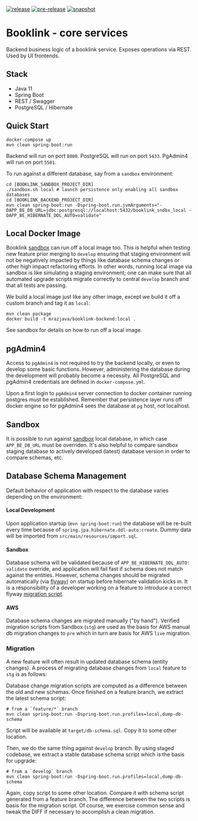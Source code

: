 [![release](https://github.com/mrazjava/booklink-backend/workflows/release/badge.svg?branch=master)](https://github.com/mrazjava/booklink-backend/actions?query=workflow%3Arelease) 
[![pre-release](https://github.com/mrazjava/booklink-backend/workflows/pre-release/badge.svg?branch=master)](https://github.com/mrazjava/booklink-backend/actions?query=workflow%3Apre-release) 
[![snapshot](https://github.com/mrazjava/booklink-backend/workflows/snapshot/badge.svg?branch=develop)](https://github.com/mrazjava/booklink-backend/actions?query=workflow%3Asnapshot)
# Booklink - core services
Backend business logic of a booklink service. Exposes operations via REST. Used by UI frontends.

## Stack
- Java 11
- Spring Boot
- REST / Swagger
- PostgreSQL / Hibernate

## Quick Start
```
docker-compose up
mvn clean spring-boot:run
```
Backend will run on port `8080`. PostgreSQL will run on port `5433`. PgAdmin4 will run on port `5501`.

To run against a different database, say from a `sandbox` environment:
```
cd [BOOKLINK_SANDBOX_PROJECT_DIR]
./sandbox.sh local # launch persistence only enabling all sandbox databases
cd [BOOKLINK_BACKEND_PROJECT_DIR]
mvn clean spring-boot:run -Dspring-boot.run.jvmArguments="-DAPP_BE_DB_URL=jdbc:postgresql://localhost:5432/booklink_sndbx_local -DAPP_BE_HIBERNATE_DDL_AUTO=validate"
```

## Local Docker Image
Booklink [sandbox](https://github.com/mrazjava/booklink#sandbox) can run off a local image too. This is helpful when testing new feature prior merging to `develop` 
ensuring that staging environment will not be negatively impacted by things like database schema changes or other high 
impact refactoring efforts. In other words, running local image via sandbox is like simulating a staging environment; 
one can make sure that all automated upgrade scripts migrate correctly to central `develop` branch and that all tests are passing.

We build a local image just like any other image, except we build it off a custom branch and tag it as `local`:
```
mvn clean package
docker build -t mrazjava/booklink-backend:local .
```
See sandbox for details on how to run off a local image.

## pgAdmin4
Access to `pgAdmin4` is not required to try the backend locally, or even to develop some basic functions. However, 
administering the database during the development will probably become a necessity. All PostgreSQL and pgAdmin4 
credentials are defined in `docker-compose.yml`.

Upon a first login to `pgAdmin4` server connection to docker container running postgres must be established. Remember 
that persistence layer runs off docker engine so for pgAdmin4 sees the database at `pg` host, not localhost.

## Sandbox
It is possible to run against [sandbox](https://github.com/mrazjava/booklink#sandbox) local database, in which case 
`APP_BE_DB_URL` must be overriden.  It's also helpful to compare sandbox staging database to actively developed 
(latest) database version in order to compare schemas, etc.

## Database Schema Management
Default behavior of application with respect to the database varies depending on the environment:

#### Local Development
Upon application startup (`mvn spring-boot:run`) the database will be re-built every time because of `spring.jpa.hibernate.ddl-auto:create`. Dummy data will be imported from `src/main/resources/import.sql`.

#### Sandbox
Database schema will be validated because of `APP_BE_HIBERNATE_DDL_AUTO: validate` override, and application will fail fast if schema does not match against the entities. However, schema changes should be migrated automatically (via [flyway](https://flywaydb.org/)) on startup before hibernate validation kicks in. It is a responsibility of a developer working on a feature to introduce a correct flyway [migration script](https://flywaydb.org/getstarted/how).

#### AWS
Database schema changes are migrated manually ("by hand"). Verified migration scripts from Sandbox (`stg`) are used as the basis for AWS manual db migration changes to `pre` which in turn are basis for AWS `live` migration.

### Migration

A new feature will often result in updated database schema (entity changes). A process of migrating database changes from `local` feature to `stg` is as follows:

Database change migration scripts are computed as a difference between the old and new schemas. Once finished on a feature branch, we extract the latest schema script:
```
# from a `feature/*` branch
mvn clean spring-boot:run -Dspring-boot.run.profiles=local,dump-db-schema
```
Script will be available at `target/db-schema.sql`. Copy it to some other location.

Then, we do the same thing against `develop` branch. By using staged codebase, we extract a stable database schema script 
which is the basis for upgrade:
```
# from a `develop` branch
mvn clean spring-boot:run -Dspring-boot.run.profiles=local,dump-db-schema
```
Again, copy script to some other location. Compare it with schema script generated from a feature branch. The difference 
between the two scripts is basis for the migration script. Of course, we exercise common sense and tweak the DIFF if 
necessary to accomplish a clean migration.
